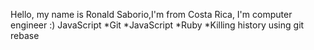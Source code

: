 Hello, my name is Ronald Saborio,I'm from Costa Rica, I'm computer engineer :)
JavaScript
*Git
*JavaScript
*Ruby
*Killing history using git rebase